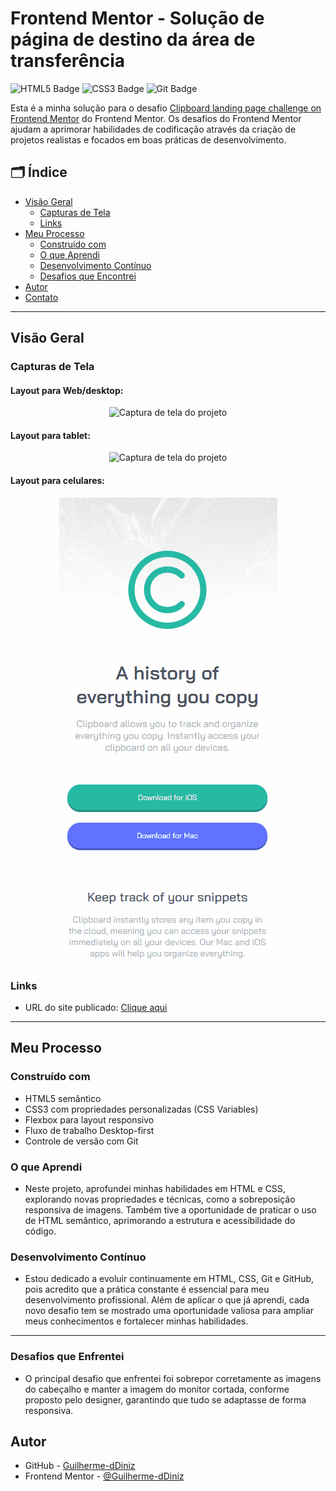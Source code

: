 # Frontend Mentor - Solução de página de destino da área de transferência

![HTML5 Badge](https://img.shields.io/badge/HTML5-E34F26?style=for-the-badge&logo=html5&logoColor=white)
![CSS3 Badge](https://img.shields.io/badge/CSS3-1572B6?style=for-the-badge&logo=css3&logoColor=white)
![Git Badge](https://img.shields.io/badge/Git-F05032?style=for-the-badge&logo=git&logoColor=white)

Esta é a minha solução para o desafio [Clipboard landing page challenge on Frontend Mentor](https://www.frontendmentor.io/challenges/clipboard-landing-page-5cc9bccd6c4c91111378ecb9) do Frontend Mentor. Os desafios do Frontend Mentor ajudam a aprimorar habilidades de codificação através da criação de projetos realistas e focados em boas práticas de desenvolvimento.

## 🗂️ Índice

- [Visão Geral](#visão-geral)
  - [Capturas de Tela](#capturas-de-tela)
  - [Links](#links)
- [Meu Processo](#meu-processo)
  - [Construído com](#construído-com)
  - [O que Aprendi](#o-que-aprendi)
  - [Desenvolvimento Contínuo](#desenvolvimento-contínuo)
  - [Desafios que Encontrei](#desafios-que-enfrentei)
- [Autor](#autor)
- [Contato](#contato)

---

## Visão Geral 

### Capturas de Tela
#### Layout para Web/desktop:
<p align="center">
  <img src="./images/layout-duas-colunas-cell-desktop.gif" alt="Captura de tela do projeto">
</p>

#### Layout para tablet:

<p align="center">
  <img src="./images/layout-duas-colunas-cell-tablet.gif" alt="Captura de tela do projeto">
</p>

#### Layout para celulares:

<p align="center">
  <img src="./images/layout-duas-colunas-cell-cell.gif" alt="Captura de tela do projeto">
</p>


### Links

- URL do site publicado: [Clique aqui](https://guilherme-ddiniz.github.io/bento-grid-main/)

---

## Meu Processo 

### Construído com

- HTML5 semântico
- CSS3 com propriedades personalizadas (CSS Variables)
- Flexbox para layout responsivo
- Fluxo de trabalho Desktop-first
- Controle de versão com Git

### O que Aprendi

- Neste projeto, aprofundei minhas habilidades em HTML e CSS, explorando novas propriedades e técnicas, como a sobreposição responsiva de imagens. Também tive a oportunidade de praticar o uso de HTML semântico, aprimorando a estrutura e acessibilidade do código.

### Desenvolvimento Contínuo

- Estou dedicado a evoluir continuamente em HTML, CSS, Git e GitHub, pois acredito que a prática constante é essencial para meu desenvolvimento profissional. Além de aplicar o que já aprendi, cada novo desafio tem se mostrado uma oportunidade valiosa para ampliar meus conhecimentos e fortalecer minhas habilidades.

---
### Desafios que Enfrentei

- O principal desafio que enfrentei foi sobrepor corretamente as imagens do cabeçalho e manter a imagem do monitor cortada, conforme proposto pelo designer, garantindo que tudo se adaptasse de forma responsiva.

## Autor

- GitHub - [Guilherme-dDiniz](https://github.com/Guilherme-dDiniz)
- Frontend Mentor - [@Guilherme-dDiniz](https://www.frontendmentor.io/profile/Guilherme-dDiniz)